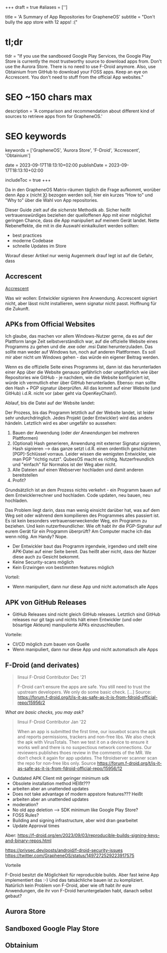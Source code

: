 +++
draft = true
#aliases = ['']

title = 'A Summary of App Repositories for GrapheneOS'
subtitle = "Don't bully the app store with 12 apps! :("
# tl;dr
tldr = "If you use the sandboxed Google Play Services, the Google Play Store is currently the most trustworthy source to download apps from. Don't use the Aurora Store. There is no need to use F-Droid anymore. Also, use Obtainium from GitHub to download your FOSS apps. Keep an eye on Accrescent. You don't need to stuff from the official App websites."

# SEO ~150 chars max
description = 'A comparison and recommendation about different kind of sources to retrieve apps from for GrapheneOS.'
# SEO keywords
keywords = ['GrapheneOS', 'Aurora Store', 'F-Droid', 'Accrescent', 'Obtainium']

date = 2023-09-17T18:13:10+02:00
publishDate = 2023-09-17T18:13:10+02:00

includeToc = true
+++

Da in den GrapheneOS Matrix-räumen täglich die Frage aufkommt, worüber denn App x (nicht [X](https://play.google.com/store/apps/details?id=com.twitter.android)) bezogen werden soll, hier ein kurzes "How to" und "Why to" über die Wahl von App repositories.

Dieser Guide zielt auf die *sicherste* Methodik ab. Sicher heißt vertrauenswürdiges beziehen der quelloffenen App mit einer möglichst geringen Chance, dass die App manipuliert auf meinem Gerät landet.
Nette Nebeneffekte, die mit in die Auswahl einkalkuliert werden sollten:

- best practices
- moderne Codebase
- schnelle Updates im Store

Worauf dieser Artikel nur wenig Augenmerk drauf legt ist auf die Gefahr, dass 


## Accrescent

[Accrescent](https://accrescent.app/)

Was wir wollen: Entwickler signieren ihre Anwendung. Accrescent signiert nicht, aber lässt nicht installieren, wenn signatur nicht passt.
Hoffnung für die Zukunft.

## APKs from Official Websites

Ich glaube, das machen vor allem Windows-Nutzer gerne, da es auf der Plattform lange Zeit selbstverständlich war, auf die offizielle Website eines Programms zu gehen und die .exe oder .msi Datei herunterzuladen. Das sollte man weder auf Windows tun, noch auf anderen Plattformen. Es soll mir aber nicht um Windows gehen - das würde ein eigener Beitrag werden.

Wenn es die offizielle Seite eines Programms ist, dann ist das herunterladen einer App über die Website genauso gefährlich oder ungefährlich wie über Repositories wie GitHub - je nachdem, wie die Website konfiguriert ist, würde ich vermutlich eher über GitHub herunterladen.
Ebenso: man sollte den Hash + PGP signatur überprüfen. All das kommt auf einer Website (und GitHub) i.d.R. nicht vor (aber geht via OpenKeyChain!).

Ablauf, bis die Datei auf der Website landet:

Der Prozess, bis das Programm letztlich auf der Website landet, ist leider sehr undurchdringlich. Jedes Projekt (jeder Entwickler) wird das anders händeln. Letztlich wird es aber ungefähr so aussehen:

1. Bauen der Anwendung (oder *der Anwendungen* bei mehreren Plattformen)
2. (Optional) Hash generieren, Anwendung mit externer Signatur signieren, Hash signieren --> das ganze setzt i.d.R. einen ordentlich geschützten [PGP]-Schlüssel vorraus. Leider wissen die wenigsten Entwickler, wie man PGP "richtig nutzt". QubesOS macht es richtig. Nutzerfreundlich und "einfach" für Normalos ist der Weg aber nicht.
3. Alle Dateien auf einen Webserver hochladen und damit anderen bereitstellen
4. Profit?

Grundsätzlich ist an dem Prozess nichts verkehrt - ein Programm bauen auf dem Entwicklerrechner und hochladen. Code updaten, neu bauen, neu hochladen.

Das Problem liegt darin, dass man wenig einsicht darüber hat, was auf dem Weg seit oder während dem kompilieren des Programmes alles passiert ist. Es ist kein besonders vertrauenserweckender Weg, ein Programm zu beziehen.
Und kein nutzerfreundlicher. Wie oft habt ihr die PGP-Signatur auf eurem Gerät für ein Programm überprüft? Am Computer mache ich das wenn nötig. Am Handy? Nope.

- Der Entwickler baut das Programm irgendwie, irgendwo und stellt eine APK-Datei auf einer Seite bereit. Das heißt aber nicht, dass der Nutzer diese auch zu Gesicht bekommt.
- Keine Security-scans möglich
- Kein Erzwingen von bestimmten features möglich

Vorteil:
- Wenn manipuliert, dann nur diese App und nicht automatisch alle Apps

## APK von GitHub Releases

- GitHub Releases sind nicht gleich GitHub releases. Letztlich sind GitHub releases nur git tags und nichts hält einen Entwickler (und oder bösartige Akteure) manipulierte APKs einzuschleußen.

 Vorteile:

- CI/CD möglich zum bauen von Quelle
- Wenn manipuliert, dann nur diese App und nicht automatisch alle Apps

## F-Droid (and derivates)

> linsui
> F-Droid Contributor
> Dec '21
>
> F-Droid can’t ensure the apps are safe. You still need to trust the upstream developers. We only do some basic check. \[…]
> Source: https://forum.f-droid.org/t/is-it-as-safe-as-it-is-from-fdroid-official-repo/15956/2

*What are basic checks, you may ask?*

> linsui
> F-Droid Contributor
> Jan '22
>
> When an app is submitted the first time, our issuebot scans the apk and reports permissions, trackers and non-free libs. We also check the apk with VirusTotals. Then we test it on a device to ensure it works well and there is no suspectious network connections. Our reviewers publishes thoes review in the comments of the MR. We don’t check it again for app updates. The fdroidserver scanner scan the repo for non-free libs only.
> Source https://forum.f-droid.org/t/is-it-as-safe-as-it-is-from-fdroid-official-repo/15956/12

- Outdated APK Client mit geringer minimum sdk
- Obsolete installation method HEIßt???
 - arbeiten aber an unattended updates
- Does not take advantage of modern appstore features??? Heißt
 - arbeiten aber an unattended updates
- moderation?
- No old app deletion --> SDK minimum like Google Play Store?
- FOSS Rules?
- Building and signing infrastructure, aber wird dran gearbeitet
- Update Approval times

Aber: https://f-droid.org/en/2023/09/03/reproducible-builds-signing-keys-and-binary-repos.html

https://privsec.dev/posts/android/f-droid-security-issues
https://twitter.com/GrapheneOS/status/1497272529223917575

Vorteile

F-Droid besitzt die Möglichkeit für reproducible builds. Aber fast keine App implementiert das :-)
Und das tatsächliche bauen ist zu kompliziert. Natürlich kein Problem von F-Droid, aber wie oft habt ihr eure Anwendungen, die ihr von F-Droid heruntergeladen habt, danach selbst gebaut?


## Aurora Store


## Sandboxed Google Play Store


## Obtainium
